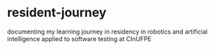 # resident-journey
documenting my learning journey in residency in robotics and artificial intelligence applied to software testing at CInUFPE
